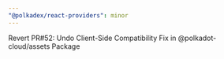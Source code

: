 ```yaml
---
"@polkadex/react-providers": minor
---
```


Revert PR#52: Undo Client-Side Compatibility Fix in @polkadot-cloud/assets Package
